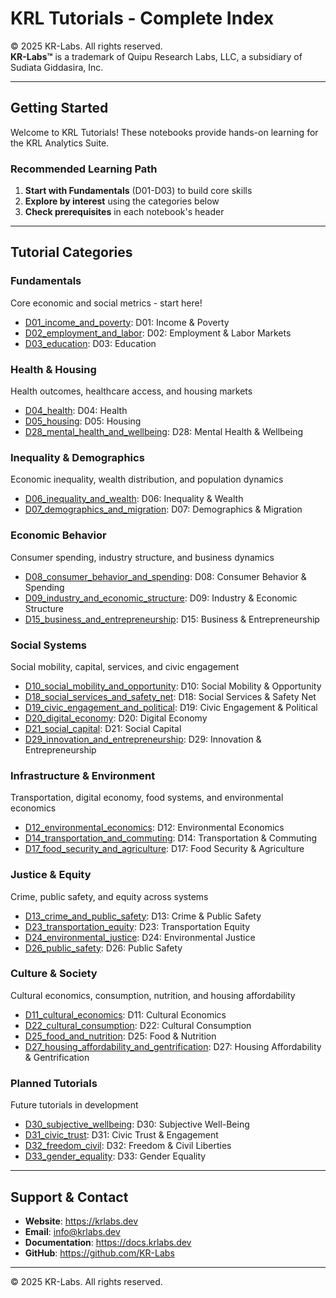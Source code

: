 # KRL Tutorials - Complete Index

© 2025 KR-Labs. All rights reserved.  
**KR-Labs™** is a trademark of Quipu Research Labs, LLC, a subsidiary of Sudiata Giddasira, Inc.

---

## Getting Started

Welcome to KRL Tutorials! These notebooks provide hands-on learning for the KRL Analytics Suite.

### Recommended Learning Path

1. **Start with Fundamentals** (D01-D03) to build core skills
2. **Explore by interest** using the categories below
3. **Check prerequisites** in each notebook's header

---

## Tutorial Categories

### Fundamentals

Core economic and social metrics - start here!

- [D01_income_and_poverty](01_fundamentals/D01_income_and_poverty/): D01: Income & Poverty
- [D02_employment_and_labor](01_fundamentals/D02_employment_and_labor/): D02: Employment & Labor Markets
- [D03_education](01_fundamentals/D03_education/): D03: Education

### Health & Housing

Health outcomes, healthcare access, and housing markets

- [D04_health](02_health_housing/D04_health/): D04: Health
- [D05_housing](02_health_housing/D05_housing/): D05: Housing
- [D28_mental_health_and_wellbeing](02_health_housing/D28_mental_health_and_wellbeing/): D28: Mental Health & Wellbeing

### Inequality & Demographics

Economic inequality, wealth distribution, and population dynamics

- [D06_inequality_and_wealth](03_inequality_demographics/D06_inequality_and_wealth/): D06: Inequality & Wealth
- [D07_demographics_and_migration](03_inequality_demographics/D07_demographics_and_migration/): D07: Demographics & Migration

### Economic Behavior

Consumer spending, industry structure, and business dynamics

- [D08_consumer_behavior_and_spending](04_economic_behavior/D08_consumer_behavior_and_spending/): D08: Consumer Behavior & Spending
- [D09_industry_and_economic_structure](04_economic_behavior/D09_industry_and_economic_structure/): D09: Industry & Economic Structure
- [D15_business_and_entrepreneurship](04_economic_behavior/D15_business_and_entrepreneurship/): D15: Business & Entrepreneurship

### Social Systems

Social mobility, capital, services, and civic engagement

- [D10_social_mobility_and_opportunity](05_social_systems/D10_social_mobility_and_opportunity/): D10: Social Mobility & Opportunity
- [D18_social_services_and_safety_net](05_social_systems/D18_social_services_and_safety_net/): D18: Social Services & Safety Net
- [D19_civic_engagement_and_political](05_social_systems/D19_civic_engagement_and_political/): D19: Civic Engagement & Political
- [D20_digital_economy](05_social_systems/D20_digital_economy/): D20: Digital Economy
- [D21_social_capital](05_social_systems/D21_social_capital/): D21: Social Capital
- [D29_innovation_and_entrepreneurship](05_social_systems/D29_innovation_and_entrepreneurship/): D29: Innovation & Entrepreneurship

### Infrastructure & Environment

Transportation, digital economy, food systems, and environmental economics

- [D12_environmental_economics](06_infrastructure_environment/D12_environmental_economics/): D12: Environmental Economics
- [D14_transportation_and_commuting](06_infrastructure_environment/D14_transportation_and_commuting/): D14: Transportation & Commuting
- [D17_food_security_and_agriculture](06_infrastructure_environment/D17_food_security_and_agriculture/): D17: Food Security & Agriculture

### Justice & Equity

Crime, public safety, and equity across systems

- [D13_crime_and_public_safety](07_justice_equity/D13_crime_and_public_safety/): D13: Crime & Public Safety
- [D23_transportation_equity](07_justice_equity/D23_transportation_equity/): D23: Transportation Equity
- [D24_environmental_justice](07_justice_equity/D24_environmental_justice/): D24: Environmental Justice
- [D26_public_safety](07_justice_equity/D26_public_safety/): D26: Public Safety

### Culture & Society

Cultural economics, consumption, nutrition, and housing affordability

- [D11_cultural_economics](08_culture_society/D11_cultural_economics/): D11: Cultural Economics
- [D22_cultural_consumption](08_culture_society/D22_cultural_consumption/): D22: Cultural Consumption
- [D25_food_and_nutrition](08_culture_society/D25_food_and_nutrition/): D25: Food & Nutrition
- [D27_housing_affordability_and_gentrification](08_culture_society/D27_housing_affordability_and_gentrification/): D27: Housing Affordability & Gentrification

### Planned Tutorials

Future tutorials in development

- [D30_subjective_wellbeing](09_planned/D30_subjective_wellbeing/): D30: Subjective Well-Being
- [D31_civic_trust](09_planned/D31_civic_trust/): D31: Civic Trust & Engagement
- [D32_freedom_civil](09_planned/D32_freedom_civil/): D32: Freedom & Civil Liberties
- [D33_gender_equality](09_planned/D33_gender_equality/): D33: Gender Equality

---

## Support & Contact

- **Website**: https://krlabs.dev
- **Email**: info@krlabs.dev
- **Documentation**: https://docs.krlabs.dev
- **GitHub**: https://github.com/KR-Labs

---

© 2025 KR-Labs. All rights reserved.

